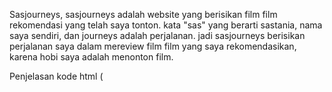 Sasjourneys, sasjourneys adalah website yang berisikan film film rekomendasi yang telah saya tonton. kata "sas" yang berarti sastania, nama saya sendiri, dan journeys adalah perjalanan. jadi sasjourneys berisikan perjalanan saya dalam mereview film film yang saya rekomendasikan, karena hobi saya adalah menonton film.

Penjelasan kode html
   (<title>) : kode untuk menginput judul 
   saya menggunakan "welcome to sasjourneys, full on movies reccomendation" sebagai kalimat pembuka agar orang mengetahui bahwa website sasjourneys adalah website untuk film rekomendasi dari author, yaitu saya sendiri
   
   (<img src=) : kode untuk menginput foto dari internet.
   saya memilih menambahkan foto ini agar tampilan web saya terlihat lebih menarik
   
   <a href ="#">home</a>
   <a href ="#">about</a>
   <a hre f="#">review</a>
   kode untuk navbar, untuk mengarahkan pengunjung website


